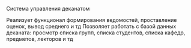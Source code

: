 Система управления деканатом 


Реализует функционал формирования ведомостей, проставление оценок, вывод среднего и тд
Позволяет работать с базой данных деканата: просмотр списка групп, списка студентов, списка кафедр, предметов, лекторов и тд
